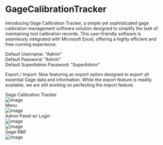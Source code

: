 # GageCalibrationTracker
Introducing Gage Calibration Tracker, a simple yet sophisticated gage calibration management software solution designed to simplify the task of maintaining tool calibration records. This user-friendly software is seamlessly integrated with Microsoft Excel, offering a highly efficient and free-running experience.

Default Username: "Admin"<br>
Default Password: "Admin"<br>
Default SuperAdmin Password: "SuperAdmin"

Export / Import:
Now featuring an export option designed to export all essential Gage data and information. While the export feature is readily available, we are still working on perfecting the import feature.

Gage Calibration Tracker<br>
![image](https://github.com/alexfare/GageCalibrationTracker/assets/40654995/c9437148-9fd0-4185-bf03-435d6445be83)
<br>
Menu<br>
![image](https://github.com/alexfare/GageCalibrationTracker/assets/40654995/a4a5adf2-1c7f-4973-a90a-f19c46185512)
<br>
Admin Panel w/ Login<br>
![image](https://github.com/alexfare/GageCalibrationTracker/assets/40654995/fe991ba9-c542-4c30-89cd-e8374922bad9)
<br>
![image](https://github.com/alexfare/GageCalibrationTracker/assets/40654995/eb6609f6-8b6d-40aa-bb91-7e1c4ee995b2)
<br>
Gage R&R <br>
![image](https://github.com/alexfare/GageCalibrationTracker/assets/40654995/b7a09091-aa7b-49a5-9926-abbac4f5ad55)
